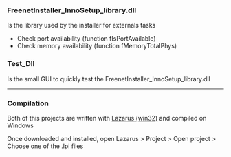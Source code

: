 ### FreenetInstaller_InnoSetup_library.dll
Is the library used by the installer for externals tasks 

 * Check port availability (function fIsPortAvailable)	
 * Check memory availability (function fMemoryTotalPhys)	

### Test_Dll
Is the small GUI to quickly test the FreenetInstaller_InnoSetup_library.dll

___
### Compilation 
Both of this projects are written with [Lazarus (win32)](http://www.lazarus.freepascal.org/) and compiled on Windows

Once downloaded and installed, open Lazarus > Project > Open project > Choose one of the .lpi files